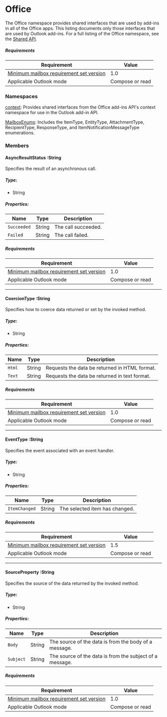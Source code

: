  

# Office

The Office namespace provides shared interfaces that are used by add-ins in all of the Office apps. This listing documents only those interfaces that are used by Outlook add-ins. For a full listing of the Office namespace, see the [Shared API](../../reference/shared/office.md).

##### Requirements

|Requirement| Value|
|---|---|
|[Minimum mailbox requirement set version](./tutorial-api-requirement-sets.md)| 1.0|
|Applicable Outlook mode| Compose or read|

### Namespaces

[context](Office.context.md): Provides shared interfaces from the Office add-ins API's context namespace for use in the Outlook add-in API.

[MailboxEnums](Office.MailboxEnums.md): Includes the ItemType, EntityType, AttachmentType, RecipientType, ResponseType, and ItemNotificationMessageType enumerations.

### Members

####  AsyncResultStatus :String

Specifies the result of an asynchronous call.

##### Type:

*   String

##### Properties:

|Name| Type| Description|
|---|---|---|
|`Succeeded`| String|The call succeeded.|
|`Failed`| String|The call failed.|

##### Requirements

|Requirement| Value|
|---|---|
|[Minimum mailbox requirement set version](./tutorial-api-requirement-sets.md)| 1.0|
|Applicable Outlook mode| Compose or read|

---

####  CoercionType :String

Specifies how to coerce data returned or set by the invoked method.

##### Type:

*   String

##### Properties:

|Name| Type| Description|
|---|---|---|
|`Html`| String|Requests the data be returned in HTML format.|
|`Text`| String|Requests the data be returned in text format.|

##### Requirements

|Requirement| Value|
|---|---|
|[Minimum mailbox requirement set version](./tutorial-api-requirement-sets.md)| 1.0|
|Applicable Outlook mode| Compose or read|

---

####  EventType :String

Specifies the event associated with an event handler.

##### Type:

*   String

##### Properties:

| Name | Type | Description |
|---|---|---|
|`ItemChanged`| String | The selected item has changed. |

##### Requirements

|Requirement| Value|
|---|---|
|[Minimum mailbox requirement set version](./tutorial-api-requirement-sets.md)| 1.5 |
|Applicable Outlook mode| Compose or read |

---

####  SourceProperty :String

Specifies the source of the data returned by the invoked method.

##### Type:

*   String

##### Properties:

|Name| Type| Description|
|---|---|---|
|`Body`| String|The source of the data is from the body of a message.|
|`Subject`| String|The source of the data is from the subject of a message.|

##### Requirements

|Requirement| Value|
|---|---|
|[Minimum mailbox requirement set version](./tutorial-api-requirement-sets.md)| 1.0|
|Applicable Outlook mode| Compose or read|
